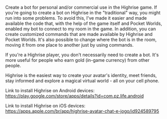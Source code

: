 Create a bot for personal and/or commercial use in the Highrise game.
If you're going to create a bot on Highrise in the "traditional" way, you might run into some problems. To avoid this, I've made it easier and made available the code that, with the help of the game itself and Pocket Worlds, enabled my bot to connect to my room in the game.
In addition, you can create customized commands that are made available by Highrise and Pocket Worlds. It's also possible to change where the bot is in the room, moving it from one place to another just by using commands.

If you're a Highrise player, you don't necessarily need to create a bot. It's more useful for people who earn gold (in-game currency) from other people.

Highrise is the easiest way to create your avatar's identity, meet friends, stay informed and explore a magical virtual world - all on your cell phone.

Link to install Highrise on Android devices: https://play.google.com/store/apps/details?id=com.pz.life.android

Link to install Highrise on iOS devices: https://apps.apple.com/br/app/highrise-avatar-chat-e-jogo/id924589795
